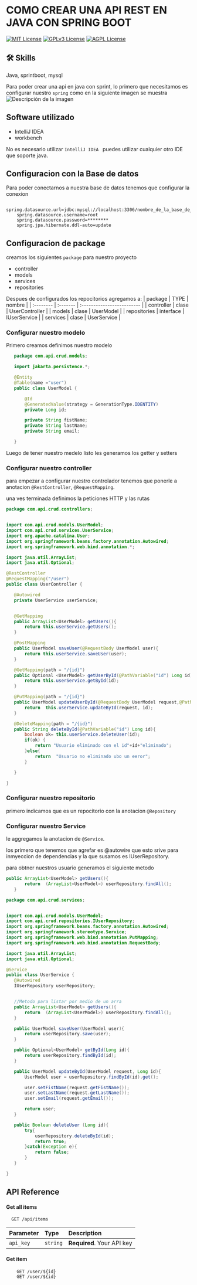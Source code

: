
# COMO CREAR UNA API REST EN JAVA CON SPRING BOOT



[![MIT License](https://img.shields.io/badge/License-MIT-green.svg)](https://choosealicense.com/licenses/mit/)
[![GPLv3 License](https://img.shields.io/badge/License-GPL%20v3-yellow.svg)](https://opensource.org/licenses/)
[![AGPL License](https://img.shields.io/badge/license-AGPL-blue.svg)](http://www.gnu.org/licenses/agpl-3.0)

## 🛠 Skills
Java, sprintboot, mysql

Para poder crear una api en java con sprint, lo primero que necesitamos es configurar nuestro `spring` como en la siguiente imagen se muestra
<image src="https://github.com/monnsmonsh/JAVA/blob/main/Config_Spring.png" alt="Descripción de la imagen">

## Software utilizado
- IntelliJ IDEA 
- workbench

No es necesario utilizar `IntelliJ IDEA ` puedes utilizar cualquier otro IDE que soporte java.


## Configuracion con la Base de datos
Para poder conectarnos a nuestra base de datos tenemos que configurar la conexion 
```properties
    spring.datasource.url=jdbc:mysql://localhost:3306/nombre_de_la_base_de_datos
    spring.datasource.username=root
    spring.datasource.password=********
    spring.jpa.hibernate.ddl-auto=update

```





## Configuracion de package
creamos los siguientes `package` para nuestro proyecto
  - controller
  - models
  - services
  - repositories

Despues de configurados los repocitorios agregamos a:
| package | TYPE     | nombre                |
| :-------- | :------- | :------------------------- |
| controller | clase | UserController |
| models | clase | UserModel |
| repositories | interface | IUserService |
| services | clase | UserService |

### Configurar nuestro modelo
 
 Primero creamos definimos nuestro modelo
 ```java
    package com.api.crud.models;

    import jakarta.persistence.*;

    @Entity
    @Table(name ="user")
    public class UserModel {

        @Id
        @GeneratedValue(strategy = GenerationType.IDENTITY)
        private Long id;

        private String fistName;
        private String lastName;
        private String email;

    }

```

Luego de tener nuestro medelo listo les generamos los getter y setters

### Configurar nuestro controller
para empezar a configurar nuestro controlador tenemos que ponerle a anotacion `@RestController`, `@RequestMapping`.

una ves terminada definimos la peticiones HTTP y las rutas
 ```java
package com.api.crud.controllers;


import com.api.crud.models.UserModel;
import com.api.crud.services.UserService;
import org.apache.catalina.User;
import org.springframework.beans.factory.annotation.Autowired;
import org.springframework.web.bind.annotation.*;

import java.util.ArrayList;
import java.util.Optional;

@RestController
@RequestMapping("/user")
public class UserController {

    @Autowired
    private UserService userService;


    @GetMapping
    public ArrayList<UserModel> getUsers(){
        return this.userService.getUsers();
    }

    @PostMapping
    public UserModel saveUser(@RequestBody UserModel user){
        return this.userService.saveUser(user);
    }

    @GetMapping(path = "/{id}")
    public Optional <UserModel> getUserById(@PathVariable("id") Long id){
        return this.userService.getById(id);
    }

    @PutMapping(path = "/{id}")
    public UserModel updateUserById(@RequestBody UserModel request,@PathVariable("id") Long id){
        return  this.userService.updateById(request, id);
    }

    @DeleteMapping(path = "/{id}")
    public String deleteById(@PathVariable("id") Long id){
        boolean ok= this.userService.deleteUser(id);
        if(ok) {
            return "Usuario eliminado con el id"+id+"eliminado";
        }else{
            return  "Usuario no eliminado ubo un eeror";
        }

    }

}


```


### Configurar nuestro repositorio
primero indicamos que es un repocitorio con la anotacion  `@Repository`


### Configurar nuestro Service

le aggregamos la anotacion de `@Service`.

los primero que tenemos que agrefar es @autowire que esto srive para inmyeccion de dependencias y la que susamos es IUserRepository.

para obtner nuestros usuario generamos el siguiente metodo
 ```java
public ArrayList<UserModel> getUsers(){
        return  (ArrayList<UserModel>) userRepository.findAll();
    }
```


 ```java
package com.api.crud.services;


import com.api.crud.models.UserModel;
import com.api.crud.repositories.IUserRepository;
import org.springframework.beans.factory.annotation.Autowired;
import org.springframework.stereotype.Service;
import org.springframework.web.bind.annotation.PutMapping;
import org.springframework.web.bind.annotation.RequestBody;

import java.util.ArrayList;
import java.util.Optional;

@Service
public class UserService {
    @Autowired
    IUserRepository userRepository;


    //Metodo para listar por medio de un arra
    public ArrayList<UserModel> getUsers(){
        return  (ArrayList<UserModel>) userRepository.findAll();
    }

    public UserModel saveUser(UserModel user){
        return userRepository.save(user);
    }

    public Optional<UserModel> getById(Long id){
        return userRepository.findById(id);
    }

    public UserModel updateById(UserModel request, Long id){
        UserModel user = userRepository.findById(id).get();

        user.setFistName(request.getFistName());
        user.setLastName(request.getLastName());
        user.setEmail(request.getEmail());

        return user;
    }

    public Boolean deleteUser (Long id){
        try{
            userRepository.deleteById(id);
            return true;
        }catch(Exception e){
            return false;
        }
    }

}
```



## API Reference

#### Get all items

```http
  GET /api/items
```

| Parameter | Type     | Description                |
| :-------- | :------- | :------------------------- |
| `api_key` | `string` | **Required**. Your API key |

#### Get item

```http
    GET /user/${id}
    GET /user/${id}
```
